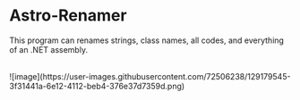 # Astro-Renamer
This program can renames strings, class names, all codes, and everything of an .NET assembly.

<br>
![image](https://user-images.githubusercontent.com/72506238/129179545-3f31441a-6e12-4112-beb4-376e37d7359d.png)

